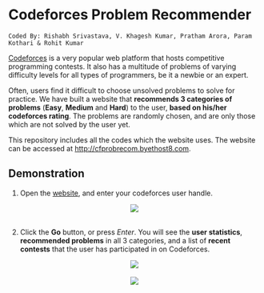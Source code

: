 # Codeforces Problem Recommender
```
Coded By: Rishabh Srivastava, V. Khagesh Kumar, Pratham Arora, Param Kothari & Rohit Kumar
```
<a href = "https://codeforces.com/">Codeforces</a> is a very popular web platform that hosts competitive programming contests. It also has a multitude of problems of varying difficulty levels for all types of programmers, be it a newbie or an expert. 

Often, users find it difficult to choose unsolved problems to solve for practice. We have built a website that **recommends 3 categories of problems** (**Easy**, **Medium** and **Hard**) to the user, **based on his/her codeforces rating**. The problems are randomly chosen, and are only those which are not solved by the user yet.

This repository includes all the codes which the website uses. The website can be accessed at http://cfprobrecom.byethost8.com.

## Demonstration
1. Open the <a href = "http://cfprobrecom.byethost8.com/">website</a>, and enter your codeforces user handle.
<div align = "center">
  <kbd>
    <img src = "https://user-images.githubusercontent.com/39689610/117656135-9613a980-b1b5-11eb-8c2e-91f8be847113.png">
  </kbd>
 </div>
 <br>
 
 2. Click the **Go** button, or press _Enter_. You will see the **user statistics**, **recommended problems** in all 3 categories, and a list of **recent contests** that the user has participated in on Codeforces.
<div align = "center">
  <kbd>
    <img src = "https://user-images.githubusercontent.com/39689610/117656417-f3a7f600-b1b5-11eb-881c-f55362ae1ab2.png">
  </kbd>
 </div>
 <br>
 <div align = "center">
  <kbd>
    <img src = "https://user-images.githubusercontent.com/39689610/117656619-34a00a80-b1b6-11eb-96fc-36cd8abe24fe.png">
  </kbd>
 </div>

  
